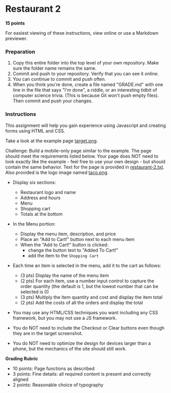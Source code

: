 # Restaurant 2

**15 points**

For easiest viewing of these instructions, view online or use a Markdown previewer.

### Preparation 

1. Copy this entire folder into the top level of your own repository.  Make sure the folder name remains the same.
2. Commit and push to your repository.  Verify that you can see it online.
3. You can continue to commit and push often.
4. When you think you're done, create a file named "GRADE.md" with one line in the file that says "I'm done", a riddle, or an interesting tidbit of computer science trivia. (This is because Git won't push empty files). Then commit and push your changes.

### Instructions

This assignment will help you gain experience using Javascript and creating forms using HTML and CSS.

Take a look at the example page [target.png](target.png).  

Challenge: Build a mobile-only page similar to the example. The page should meet the requirements listed below. Your page does NOT need to look exactly like the example - feel free to use your own design  - but should contain the same behavior. Text for the page is provided in [restaurant-2.txt](restaurant-2.txt). Also provided is the logo image named [taco.png](taco.png).   

* Display six sections: 
  * Restaurant logo and name
  * Address and hours
  * Menu
  * Shopping cart
  * Totals at the bottom

* In the Menu portion:
  * Display the menu item, description, and price
  * Place an "Add to Cart!" button next to each menu item
  * When the "Add to Cart!" button is clicked:
    * change the button text to "Added To Cart!"
    * add the item to the `Shopping Cart`

* Each time an item is selected in the menu, add it to the cart as follows:
  * (3 pts) Display the name of the menu item
  * (2 pts) For each item, use a number input control to capture the order quantity (the default is 1, but the lowest number that can be selected is 0)
  * (3 pts) Multiply the item quantity and cost and display the item total
  * (2 pts) Add the costs of all the orders and display the total

* You may use any HTML/CSS techniques you want including any CSS framework, but you may not use a JS framework.
* You do NOT need to include the Checkout or Clear buttons even though they are in the target screenshot.
* You do NOT need to optimize the design for devices larger than a phone, but the mechanics of the site should still work.

**Grading Rubric**

* 10 points: Page functions as described
* 3 points: Fine details: all required content is present and correctly aligned
* 2 points: Reasonable choice of typography
 

